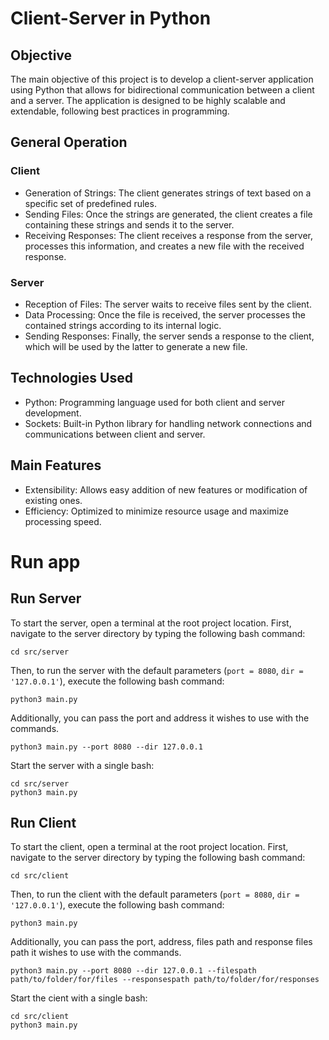 # Client-Server in Python
## Objective
The main objective of this project is to develop a client-server application using Python that allows for bidirectional communication between a client and a server. The application is designed to be highly scalable and extendable, following best practices in programming.

## General Operation
### Client
- Generation of Strings: The client generates strings of text based on a specific set of predefined rules.
- Sending Files: Once the strings are generated, the client creates a file containing these strings and sends it to the server.
- Receiving Responses: The client receives a response from the server, processes this information, and creates a new file with the received response.
### Server
- Reception of Files: The server waits to receive files sent by the client.
- Data Processing: Once the file is received, the server processes the contained strings according to its internal logic.
- Sending Responses: Finally, the server sends a response to the client, which will be used by the latter to generate a new file.
## Technologies Used
- Python: Programming language used for both client and server development.
- Sockets: Built-in Python library for handling network connections and communications between client and server.
## Main Features
- Extensibility: Allows easy addition of new features or modification of existing ones.
- Efficiency: Optimized to minimize resource usage and maximize processing speed.

# Run app
## Run Server
To start the server, open a terminal at the root project location. First, navigate to the server directory by typing the following bash command: 

    cd src/server

Then, to run the server with the default parameters (`port = 8080`, `dir = '127.0.0.1'`), execute the following bash command:    

    python3 main.py

Additionally, you can pass the port and address it wishes to use with the commands.    

    python3 main.py --port 8080 --dir 127.0.0.1

Start the server with a single bash:

    cd src/server
    python3 main.py


## Run Client
To start the client, open a terminal at the root project location. First, navigate to the server directory by typing the following bash command: 

    cd src/client

Then, to run the client with the default parameters (`port = 8080`, `dir = '127.0.0.1'`), execute the following bash command:    

    python3 main.py

Additionally, you can pass the port, address, files path and response files path it wishes to use with the commands.    

    python3 main.py --port 8080 --dir 127.0.0.1 --filespath path/to/folder/for/files --responsespath path/to/folder/for/responses

Start the cient with a single bash:

    cd src/client
    python3 main.py